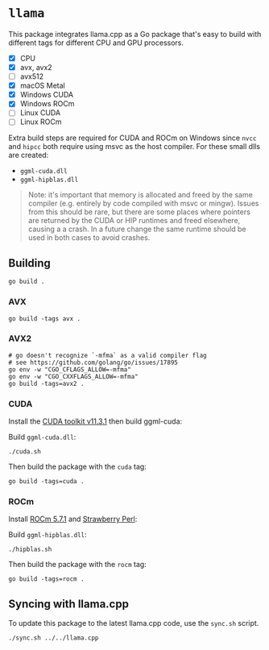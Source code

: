 # `llama`

This package integrates llama.cpp as a Go package that's easy to build with different tags for different CPU and GPU processors.

- [x] CPU
- [x] avx, avx2
- [ ] avx512
- [x] macOS Metal
- [x] Windows CUDA
- [x] Windows ROCm
- [ ] Linux CUDA
- [ ] Linux ROCm

Extra build steps are required for CUDA and ROCm on Windows since `nvcc` and `hipcc` both require using msvc as the host compiler. For these small dlls are created:

- `ggml-cuda.dll`
- `ggml-hipblas.dll`

> Note: it's important that memory is allocated and freed by the same compiler (e.g. entirely by code compiled with msvc or mingw). Issues from this should be rare, but there are some places where pointers are returned by the CUDA or HIP runtimes and freed elsewhere, causing a a crash. In a future change the same runtime should be used in both cases to avoid crashes.

## Building

```
go build .
```

### AVX

```shell
go build -tags avx .
```

### AVX2

```shell
# go doesn't recognize `-mfma` as a valid compiler flag
# see https://github.com/golang/go/issues/17895
go env -w "CGO_CFLAGS_ALLOW=-mfma"
go env -w "CGO_CXXFLAGS_ALLOW=-mfma"
go build -tags=avx2 .
```

### CUDA

Install the [CUDA toolkit v11.3.1](https://developer.nvidia.com/cuda-11-3-1-download-archive) then build ggml-cuda:

Build `ggml-cuda.dll`:

```shell
./cuda.sh
```

Then build the package with the `cuda` tag:

```shell
go build -tags=cuda .
```

### ROCm

Install [ROCm 5.7.1](https://rocm.docs.amd.com/en/docs-5.7.1/) and [Strawberry Perl](https://strawberryperl.com/):

Build `ggml-hipblas.dll`:

```shell
./hipblas.sh
```

Then build the package with the `rocm` tag:

```shell
go build -tags=rocm .
```

## Syncing with llama.cpp

To update this package to the latest llama.cpp code, use the `sync.sh` script.

```
./sync.sh ../../llama.cpp
```
